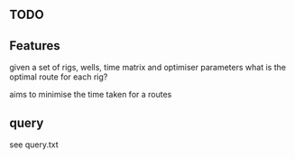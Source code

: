 ## TODO

## Features

given a set of rigs, wells, time matrix and optimiser parameters what is the optimal route for each rig?

aims to minimise the time taken for a routes


## query

see query.txt